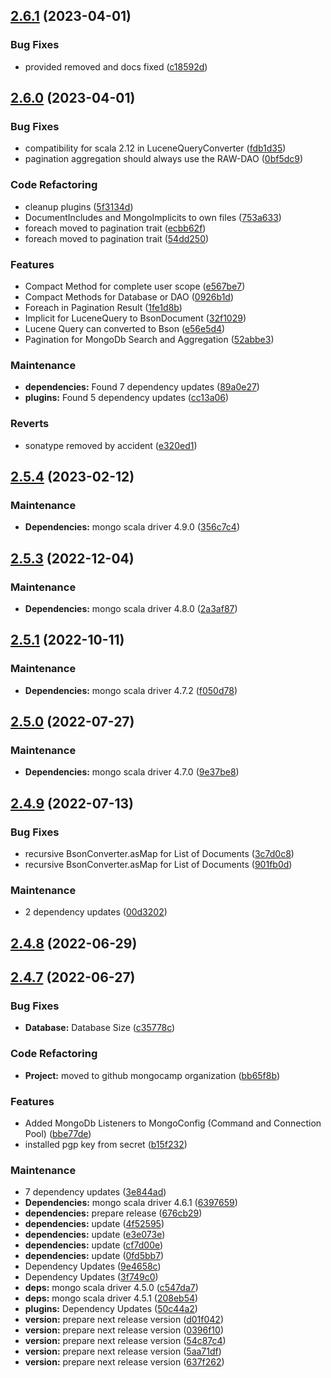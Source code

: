 ## [2.6.1]() (2023-04-01)


### Bug Fixes

* provided removed and docs fixed ([c18592d](https://github.com/MongoCamp/mongodb-driver/commit/c18592da3a53a5bf6098df03e6198c44334262c4))

## [2.6.0]() (2023-04-01)


### Bug Fixes

* compatibility for scala 2.12 in LuceneQueryConverter ([fdb1d35](https://github.com/MongoCamp/mongodb-driver/commit/fdb1d35e71c217b7b7cdaf25871e75e71a656b6c))
* pagination aggregation should always use the RAW-DAO ([0bf5dc9](https://github.com/MongoCamp/mongodb-driver/commit/0bf5dc9e52b3e281d6b3f2617d679db786c5a82c))


### Code Refactoring

* cleanup plugins ([5f3134d](https://github.com/MongoCamp/mongodb-driver/commit/5f3134da4d62ecd56335bbcc664e89c0f0137812))
* DocumentIncludes and MongoImplicits to own files ([753a633](https://github.com/MongoCamp/mongodb-driver/commit/753a63381dea71a92fa696aaa28f849580069af6))
* foreach moved to pagination trait ([ecbb62f](https://github.com/MongoCamp/mongodb-driver/commit/ecbb62f4a4a1f8b6fd1f4c1ee82dd56099567d79))
* foreach moved to pagination trait ([54dd250](https://github.com/MongoCamp/mongodb-driver/commit/54dd25072f7fb4091400a600129299e68908589c))


### Features

* Compact Method for complete user scope ([e567be7](https://github.com/MongoCamp/mongodb-driver/commit/e567be7fe2666d85ef8b96f98868a6f4844a6fe0))
* Compact Methods for Database or DAO ([0926b1d](https://github.com/MongoCamp/mongodb-driver/commit/0926b1da0ba3d80f0be1bb996fc18ff18a9db535))
* Foreach in Pagination Result ([1fe1d8b](https://github.com/MongoCamp/mongodb-driver/commit/1fe1d8ba31f34e13df2afc3d1c3c9ae1f6b034ea))
* Implicit for LuceneQuery to BsonDocument ([32f1029](https://github.com/MongoCamp/mongodb-driver/commit/32f10294baa8ef73bff2e26247f07e4639340ff3))
* Lucene Query can converted to Bson ([e56e5d4](https://github.com/MongoCamp/mongodb-driver/commit/e56e5d416535b21a4d2c92932db82b488a4321af))
* Pagination for MongoDb Search and Aggregation ([52abbe3](https://github.com/MongoCamp/mongodb-driver/commit/52abbe3f8b34a434e88b889b9f19a595037936ff))


### Maintenance

* **dependencies:** Found 7 dependency updates ([89a0e27](https://github.com/MongoCamp/mongodb-driver/commit/89a0e272072b8f9dfeefb920627a048091e08ca1))
* **plugins:** Found 5 dependency updates ([cc13a06](https://github.com/MongoCamp/mongodb-driver/commit/cc13a06bdb495cfa2518b44d21058928b32fac6a))


### Reverts

* sonatype removed by accident ([e320ed1](https://github.com/MongoCamp/mongodb-driver/commit/e320ed1eef7bb9ffad5234743f882f65ee1bf3dc))

## [2.5.4]() (2023-02-12)


### Maintenance

* **Dependencies:** mongo scala driver 4.9.0 ([356c7c4](https://github.com/MongoCamp/mongodb-driver/commit/356c7c42291ca7d3f7a7ad69a60dfac3493dbc9f))

## [2.5.3]() (2022-12-04)


### Maintenance

* **Dependencies:** mongo scala driver 4.8.0 ([2a3af87](https://github.com/MongoCamp/mongodb-driver/commit/2a3af879df3229fe44aca7dd92c6faefccdfa118))

## [2.5.1]() (2022-10-11)


### Maintenance

* **Dependencies:** mongo scala driver 4.7.2 ([f050d78](https://github.com/MongoCamp/mongodb-driver/commit/f050d78ac16e6cfbbf52c067a3eacd8091965bbb))

## [2.5.0]() (2022-07-27)


### Maintenance

* **Dependencies:** mongo scala driver 4.7.0 ([9e37be8](https://github.com/MongoCamp/mongodb-driver/commit/9e37be88878bfb27d1ba092a45fbb19c63e431e6))

## [2.4.9]() (2022-07-13)


### Bug Fixes

* recursive BsonConverter.asMap for List of Documents ([3c7d0c8](https://github.com/MongoCamp/mongodb-driver/commit/3c7d0c87096f0342936d38dd0e2fbd0c0bf64785))
* recursive BsonConverter.asMap for List of Documents ([901fb0d](https://github.com/MongoCamp/mongodb-driver/commit/901fb0d6670feb31697cd25b7b5eb326b2ac5695))


### Maintenance

* 2 dependency updates ([00d3202](https://github.com/MongoCamp/mongodb-driver/commit/00d3202c8d5449d54ce4d1d3b0f4a3b8ad28f045))

## [2.4.8]() (2022-06-29)

## [2.4.7]() (2022-06-27)


### Bug Fixes

* **Database:** Database Size ([c35778c](https://github.com/MongoCamp/mongodb-driver/commit/c35778c8e3cff94d0759a62c9400342e154c9c9d))


### Code Refactoring

* **Project:** moved to github mongocamp organization ([bb65f8b](https://github.com/MongoCamp/mongodb-driver/commit/bb65f8b87e6c77bd5976a1828595366e3e3953d2))


### Features

* Added MongoDb Listeners to MongoConfig (Command and Connection Pool) ([bbe77de](https://github.com/MongoCamp/mongodb-driver/commit/bbe77de2e7151ac3c00a38f38c3ed29c1da06388))
* installed pgp key from secret ([b15f232](https://github.com/MongoCamp/mongodb-driver/commit/b15f23295e831b498aec0b132dedcdbbcfd2d05b))


### Maintenance

* 7 dependency updates ([3e844ad](https://github.com/MongoCamp/mongodb-driver/commit/3e844ad65aeada7abc30cad8fa92e98a3882be59))
* **Dependencies:** mongo scala driver 4.6.1 ([6397659](https://github.com/MongoCamp/mongodb-driver/commit/63976595197ed9a75932803429347dd25666af86))
* **dependencies:** prepare release ([676cb29](https://github.com/MongoCamp/mongodb-driver/commit/676cb2964c5f11d42e1b08315e7fa538a7f5cf11))
* **dependencies:** update ([4f52595](https://github.com/MongoCamp/mongodb-driver/commit/4f52595ec2d99430669b0b032914f55f83c14abd))
* **dependencies:** update ([e3e073e](https://github.com/MongoCamp/mongodb-driver/commit/e3e073e28c497627df0d5da62235862f5ef600bc))
* **dependencies:** update ([cf7d00e](https://github.com/MongoCamp/mongodb-driver/commit/cf7d00e4991f5d6f453dc73ea8b05d9451a329c0))
* **dependencies:** update ([0fd5bb7](https://github.com/MongoCamp/mongodb-driver/commit/0fd5bb71aedacda535538c579891cff79efc27c9))
* Dependency Updates ([9e4658c](https://github.com/MongoCamp/mongodb-driver/commit/9e4658c210a1bbd869b5ff294e89349951eb1e23))
* Dependency Updates ([3f749c0](https://github.com/MongoCamp/mongodb-driver/commit/3f749c05300b23eaf48588966aec7a926f3c4f1c))
* **deps:** mongo scala driver 4.5.0 ([c547da7](https://github.com/MongoCamp/mongodb-driver/commit/c547da7bb78e60013ead92c814d5ef4646c5e76b))
* **deps:** mongo scala driver 4.5.1 ([208eb54](https://github.com/MongoCamp/mongodb-driver/commit/208eb54b58c616e19d515df18cfbf27bcdbe3b0a))
* **plugins:** Dependency Updates ([50c44a2](https://github.com/MongoCamp/mongodb-driver/commit/50c44a255a53721ea7dad36336b959290cb6c4e7))
* **version:** prepare next release version ([d01f042](https://github.com/MongoCamp/mongodb-driver/commit/d01f042043ac745320b01316f1493565acdcf2b2))
* **version:** prepare next release version ([0396f10](https://github.com/MongoCamp/mongodb-driver/commit/0396f1058a589836e09addf3a3648891929ecded))
* **version:** prepare next release version ([54c87c4](https://github.com/MongoCamp/mongodb-driver/commit/54c87c4f25ca2f77757f352df44cb6f4aca68314))
* **version:** prepare next release version ([5aa71df](https://github.com/MongoCamp/mongodb-driver/commit/5aa71df7fc3e875d48f950787c93024020a6d3e0))
* **version:** prepare next release version ([637f262](https://github.com/MongoCamp/mongodb-driver/commit/637f2629256785e754047e605f47cb5abc148f8d))

